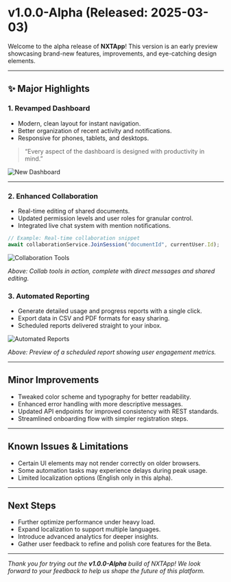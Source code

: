 # v1.0.0-Alpha (Released: 2025-03-03)

Welcome to the alpha release of **NXTApp**! This version is an early preview showcasing brand-new features, improvements, and eye-catching design elements.

---

## ✨ Major Highlights

### 1. Revamped Dashboard
- Modern, clean layout for instant navigation.
- Better organization of recent activity and notifications.
- Responsive for phones, tablets, and desktops.

> “Every aspect of the dashboard is designed with productivity in mind.”

![New Dashboard](./images/dashboard-preview.png)

---

### 2. Enhanced Collaboration
- Real-time editing of shared documents.
- Updated permission levels and user roles for granular control.
- Integrated live chat system with mention notifications.

```ts
// Example: Real-time collaboration snippet
await collaborationService.JoinSession("documentId", currentUser.Id);
```

![Collaboration Tools](./images/collab-tools.png)

_Above: Collab tools in action, complete with direct messages and shared editing._

### 3. Automated Reporting
- Generate detailed usage and progress reports with a single click.
- Export data in CSV and PDF formats for easy sharing.
- Scheduled reports delivered straight to your inbox.

![Automated Reports](./images/auto-reports.png)

_Above: Preview of a scheduled report showing user engagement metrics._

---

## Minor Improvements
- Tweaked color scheme and typography for better readability.
- Enhanced error handling with more descriptive messages.
- Updated API endpoints for improved consistency with REST standards.
- Streamlined onboarding flow with simpler registration steps.

---

## Known Issues & Limitations
- Certain UI elements may not render correctly on older browsers.
- Some automation tasks may experience delays during peak usage.
- Limited localization options (English only in this alpha).

---

## Next Steps
- Further optimize performance under heavy load.
- Expand localization to support multiple languages.
- Introduce advanced analytics for deeper insights.
- Gather user feedback to refine and polish core features for the Beta.

---

_Thank you for trying out the **v1.0.0-Alpha** build of NXTApp! We look forward to your feedback to help us shape the future of this platform._
